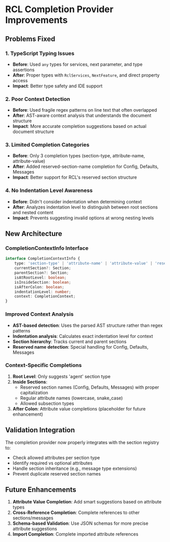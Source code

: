 # RCL Completion Provider Improvements

## Problems Fixed

### 1. TypeScript Typing Issues
- **Before**: Used `any` types for services, next parameter, and type assertions
- **After**: Proper types with `RclServices`, `NextFeature`, and direct property access
- **Impact**: Better type safety and IDE support

### 2. Poor Context Detection
- **Before**: Used fragile regex patterns on line text that often overlapped
- **After**: AST-aware context analysis that understands the document structure
- **Impact**: More accurate completion suggestions based on actual document structure

### 3. Limited Completion Categories
- **Before**: Only 3 completion types (section-type, attribute-name, attribute-value)
- **After**: Added reserved-section-name completion for Config, Defaults, Messages
- **Impact**: Better support for RCL's reserved section structure

### 4. No Indentation Level Awareness
- **Before**: Didn't consider indentation when determining context
- **After**: Analyzes indentation level to distinguish between root sections and nested content
- **Impact**: Prevents suggesting invalid options at wrong nesting levels

## New Architecture

### CompletionContextInfo Interface
~~~typescript
interface CompletionContextInfo {
    type: 'section-type' | 'attribute-name' | 'attribute-value' | 'reserved-section-name' | 'unknown';
    currentSection?: Section;
    parentSection?: Section;
    isAtRootLevel: boolean;
    isInsideSection: boolean;
    isAfterColon: boolean;
    indentationLevel: number;
    context: CompletionContext;
}
~~~

### Improved Context Analysis
- **AST-based detection**: Uses the parsed AST structure rather than regex patterns
- **Indentation analysis**: Calculates exact indentation level for context
- **Section hierarchy**: Tracks current and parent sections
- **Reserved name detection**: Special handling for Config, Defaults, Messages

### Context-Specific Completions

1. **Root Level**: Only suggests 'agent' section type
2. **Inside Sections**:
   - Reserved section names (Config, Defaults, Messages) with proper capitalization
   - Regular attribute names (lowercase, snake_case)
   - Allowed subsection types
3. **After Colon**: Attribute value completions (placeholder for future enhancement)

## Validation Integration

The completion provider now properly integrates with the section registry to:
- Check allowed attributes per section type
- Identify required vs optional attributes
- Handle section inheritance (e.g., message type extensions)
- Prevent duplicate reserved section names

## Future Enhancements

1. **Attribute Value Completion**: Add smart suggestions based on attribute types
2. **Cross-Reference Completion**: Complete references to other sections/messages
3. **Schema-based Validation**: Use JSON schemas for more precise attribute suggestions
4. **Import Completion**: Complete imported attribute references